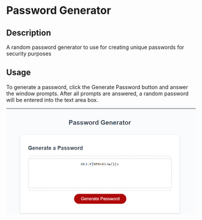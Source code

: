 # Password Generator

## Description

A random password generator to use for creating unique passwords for security purposes

## Usage

To generate a password, click the Generate Password button and answer the window prompts. After all prompts are answered, a random password will be entered into the text area box.

![screenshot](Develop/assets/images/Screenshot.png)
